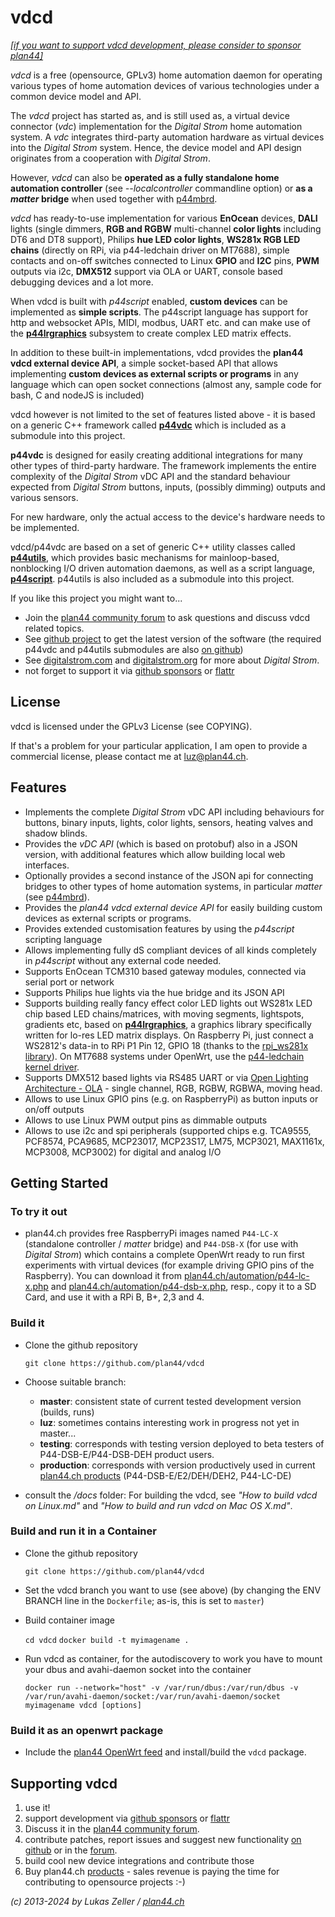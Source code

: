 
vdcd
====

*[[if you want to support vdcd development, please consider to sponsor plan44]](https://github.com/sponsors/plan44)* 

*vdcd* is a free (opensource, GPLv3) home automation daemon for operating various types of home automation devices of various technologies under a common device model and API.

The *vdcd* project has started as, and is still used as, a virtual device connector (*vdc*) implementation for the *Digital Strom* home automation system. A *vdc* integrates third-party automation hardware as virtual devices into the *Digital Strom* system. Hence, the device model and API design originates from a cooperation with *Digital Strom*.

However, *vdcd* can also be **operated as a fully standalone home automation controller** (see _--localcontroller_ commandline option) or **as a *matter* bridge** when used together with [p44mbrd](https://github.com/plan44/p44mbrd).

*vdcd* has ready-to-use implementation for various **EnOcean** devices, **DALI** lights (single dimmers, **RGB and RGBW** multi-channel **color lights** including DT6 and DT8 support), Philips **hue LED color lights**, **WS281x RGB LED chains** (directly on RPi, via p44-ledchain driver on MT7688), simple contacts and on-off switches connected to Linux **GPIO** and **I2C** pins, **PWM** outputs via i2c, **DMX512** support via OLA or UART, console based debugging devices and a lot more.

When vdcd is built with *p44script* enabled, **custom devices** can be implemented as **simple scripts**. The p44script language has support for http and websocket APIs, MIDI, modbus, UART etc. and can make use of the [**p44lrgraphics**](https://github.com/plan44/p44lrgraphics) subsystem to create complex LED matrix effects.

In addition to these built-in implementations, vdcd provides the **plan44 vdcd external device API**, a simple socket-based API that allows implementing **custom devices as external scripts or programs** in any language which can open socket connections (almost any, sample code for bash, C and nodeJS is included)

vdcd however is not limited to the set of features listed above - it is based on a generic C++ framework called [**p44vdc**](https://github.com/plan44/p44vdc) which is included as a submodule into this project.

**p44vdc** is designed for easily creating additional integrations for many other types of third-party hardware. The framework implements the entire complexity of the *Digital Strom* vDC API and the standard behaviour expected from *Digital Strom* buttons, inputs, (possibly dimming) outputs and various sensors.

For new hardware, only the actual access to the device's hardware needs to be implemented.

vdcd/p44vdc are based on a set of generic C++ utility classes called [**p44utils**](https://github.com/plan44/p44utils), which provides basic mechanisms for mainloop-based, nonblocking I/O driven automation daemons, as well as a script language, [**p44script**](https://plan44.ch/p44-techdocs/en/#topics). p44utils is also included as a submodule into this project.


If you like this project you might want to...

- Join the [plan44 community forum](https://forum.plan44.ch/t/opensource-c-vdcd) to ask questions and discuss vdcd related topics.
- See [github project](https://github.com/plan44/vdcd) to get the latest version of the software (the required p44vdc and p44utils submodules are also [on github](https://github.com/plan44))
- See [digitalstrom.com](http://www.digitalstrom.com) and [digitalstrom.org](http://www.digitalstrom.org) for more about *Digital Strom*.
- not forget to support it via [github sponsors](https://github.com/sponsors/plan44) or [flattr](https://flattr.com/@luz)


License
-------

vdcd is licensed under the GPLv3 License (see COPYING).

If that's a problem for your particular application, I am open to provide a commercial license, please contact me at [luz@plan44.ch](mailto:luz@plan44.ch).


Features
--------

- Implements the complete *Digital Strom* vDC API including behaviours for buttons, binary inputs, lights, color lights, sensors, heating valves and shadow blinds.
- Provides the *vDC API* (which is based on protobuf) also in a JSON version, with additional features which allow building local web interfaces.
- Optionally provides a second instance of the JSON api for connecting bridges to other types of home automation systems, in particular *matter* (see [p44mbrd](https://github.com/plan44/p44mbrd)).
- Provides the *plan44 vdcd external device API* for easily building custom devices as external scripts or programs.
- Provides extended customisation features by using the *p44script* scripting language
- Allows implementing fully dS compliant devices of all kinds completely in *p44script* without any external code needed.
- Supports EnOcean TCM310 based gateway modules, connected via serial port or network
- Supports Philips hue lights via the hue bridge and its JSON API
- Supports building really fancy effect color LED lights out WS281x LED chip based LED chains/matrices, with moving segments, lightspots, gradients etc, based on [**p44lrgraphics**](https://github.com/plan44/p44lrgraphics), a graphics library specifically written for lo-res LED matrix displays.
  On Raspberry Pi, just connect a WS2812's data-in to RPi P1 Pin 12, GPIO 18 (thanks to the [rpi_ws281x library](https://github.com/richardghirst/rpi_ws281x.git)).
  On MT7688 systems under OpenWrt, use the [p44-ledchain kernel driver](https://github.com/plan44/plan44-feed/tree/master/p44-ledchain).
- Supports DMX512 based lights via RS485 UART or via [Open Lighting Architecture - OLA](http://www.openlighting.org/) - single channel, RGB, RGBW, RGBWA, moving head.
- Allows to use Linux GPIO pins (e.g. on RaspberryPi) as button inputs or on/off outputs
- Allows to use Linux PWM output pins as dimmable outputs
- Allows to use i2c and spi peripherals (supported chips e.g. TCA9555, PCF8574, PCA9685, MCP23017, MCP23S17, LM75, MCP3021, MAX1161x, MCP3008, MCP3002) for digital and analog I/O

Getting Started
---------------

### To try it out

- plan44.ch provides free RaspberryPi images named `P44-LC-X` (standalone controller / *matter* bridge) and `P44-DSB-X` (for use with *Digital Strom*)  which contains a complete OpenWrt ready to run first experiments with virtual devices (for example driving GPIO pins of the Raspberry). You can download it from [plan44.ch/automation/p44-lc-x.php](https://plan44.ch/automation/p44-lc-x.php) and [plan44.ch/automation/p44-dsb-x.php](https://plan44.ch/automation/p44-dsb-x.php), resp., copy it to a SD Card, and use it with a RPi B, B+, 2,3 and 4.

### Build it

- Clone the github repository

    `git clone https://github.com/plan44/vdcd`

- Choose suitable branch:
  - **master**: consistent state of current tested development version (builds, runs)
  - **luz**: sometimes contains interesting work in progress not yet in master...
  - **testing**: corresponds with testing version deployed to beta testers of P44-DSB-E/P44-DSB-DEH product users.
  - **production**: corresponds with version productively used in current [plan44.ch products](https://plan44.ch/automation/digitalstrom.php) (P44-DSB-E/E2/DEH/DEH2, P44-LC-DE)

- consult the */docs* folder: For building the vdcd, see *"How to build vdcd on Linux.md"* and *"How to build and run vdcd on Mac OS X.md"*.

### Build and run it in a Container

- Clone the github repository

    `git clone https://github.com/plan44/vdcd`

- Set the vdcd branch you want to use (see above)
  (by changing the ENV BRANCH line in the `Dockerfile`; as-is, this is set to `master`)

- Build container image

    `cd vdcd`
    `docker build -t myimagename .`

- Run vdcd as container, for the autodiscovery to work you have to mount your dbus and avahi-daemon socket into the container

    `docker run --network="host" -v /var/run/dbus:/var/run/dbus -v /var/run/avahi-daemon/socket:/var/run/avahi-daemon/socket myimagename vdcd [options]`

### Build it as an openwrt package

- Include the [plan44 OpenWrt feed](https://github.com/plan44/plan44-feed) and install/build the `vdcd` package.

Supporting vdcd
---------------

1. use it!
2. support development via [github sponsors](https://github.com/sponsors/plan44) or [flattr](https://flattr.com/@luz)
3. Discuss it in the [plan44 community forum](https://forum.plan44.ch/t/opensource-c-vdcd).
3. contribute patches, report issues and suggest new functionality [on github](https://github.com/plan44/vdcd) or in the [forum](https://forum.plan44.ch/t/opensource-c-vdcd).
4. build cool new device integrations and contribute those
5. Buy plan44.ch [products](https://plan44.ch/automation/products.php) - sales revenue is paying the time for contributing to opensource projects :-)

*(c) 2013-2024 by Lukas Zeller / [plan44.ch](http://www.plan44.ch/automation)*







